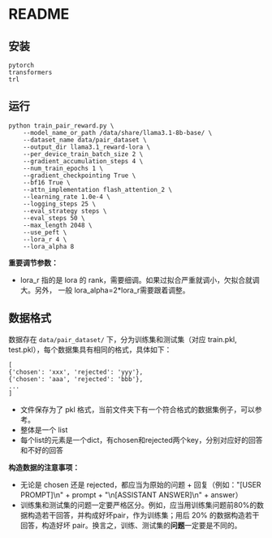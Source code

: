 # README

## 安装

```
pytorch
transformers
trl
```

## 运行

```
python train_pair_reward.py \
    --model_name_or_path /data/share/llama3.1-8b-base/ \
    --dataset_name data/pair_dataset \
    --output_dir llama3.1_reward-lora \
    --per_device_train_batch_size 2 \
    --gradient_accumulation_steps 4 \
    --num_train_epochs 1 \
    --gradient_checkpointing True \
    --bf16 True \
    --attn_implementation flash_attention_2 \
    --learning_rate 1.0e-4 \
    --logging_steps 25 \
    --eval_strategy steps \
    --eval_steps 50 \
    --max_length 2048 \
    --use_peft \
    --lora_r 4 \
    --lora_alpha 8
```

**重要调节参数：**

- lora_r 指的是 lora 的 rank，需要细调。如果过拟合严重就调小，欠拟合就调大。另外， 一般 lora_alpha=2*lora_r需要跟着调整。

## 数据格式

数据存在 ``data/pair_dataset/`` 下，分为训练集和测试集（对应 train.pkl, test.pkl），每个数据集具有相同的格式，具体如下：

```
[
{'chosen': 'xxx', 'rejected': 'yyy'},
{'chosen': 'aaa', 'rejected': 'bbb'},
...
]
```

- 文件保存为了 pkl 格式，当前文件夹下有一个符合格式的数据集例子，可以参考。
- 整体是一个 list
- 每个list的元素是一个dict，有chosen和rejected两个key，分别对应好的回答和不好的回答

**构造数据的注意事项：**

- 无论是 chosen 还是 rejected，都应当为原始的问题 + 回复（例如："[USER PROMPT]\n" + prompt + "\n[ASSISTANT ANSWER]\n" + answer）
- 训练集和测试集的问题一定要严格区分。例如，应当用训练集问题前80%的数据构造若干回答，并构成好坏pair，作为训练集；用后 20% 的数据构造若干回答，构造好坏 pair。换言之，训练、测试集的**问题**一定要是不同的。

